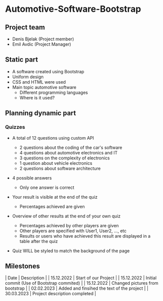 # Automotive-Software-Bootstrap

## Project team
- Denis Bjelak (Project member)
- Emil Avdic (Project Manager)

## Static part
- A software created using Bootstrap
- Uniform design
- CSS and HTML were used
- Main topic automotive software
   - Different programming languages
   - Where is it used?

## Planning dynamic part

### Quizzes
- A total of 12 questions using custom API
    - 2 questions about the coding of the car's software
    - 4 questions about automotive electronics and IT
    - 3 questions on the complexity of electronics
    - 1 question about vehicle electronics
    - 2 questions about software architecture

- 4 possible answers
    - Only one answer is correct
- Your result is visible at the end of the quiz
    - Percentages achieved are given
- Overview of other results at the end of your own quiz
    - Percentages achieved by other players are given
    - Other players are specified with User1, User2, ..., etc
    - Results or users who have achieved this result are displayed in a table after the quiz
- Quiz WILL be styled to match the background of the page

###   ###


## Milestones
| Date | Description |
| 15.12.2022 | Start of our Project |
| 15.12.2022 | Initial commit (Use of Bootstrap commited) |
| 15.12.2022 | Changed pictures from bootstrap |
| 02.02.2023 | Added and finsihed the text of the project |
| 30.03.2023 | Project description completed |